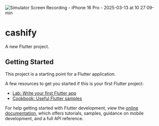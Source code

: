 
![Simulator Screen Recording - iPhone 16 Pro - 2025-03-13 at 10 27 09-min](https://github.com/user-attachments/assets/b970c202-f2b8-499c-985c-c59d5dcb5828)


# cashify

A new Flutter project.

## Getting Started

This project is a starting point for a Flutter application.

A few resources to get you started if this is your first Flutter project:

- [Lab: Write your first Flutter app](https://docs.flutter.dev/get-started/codelab)
- [Cookbook: Useful Flutter samples](https://docs.flutter.dev/cookbook)

For help getting started with Flutter development, view the
[online documentation](https://docs.flutter.dev/), which offers tutorials,
samples, guidance on mobile development, and a full API reference.
